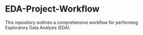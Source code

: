 # EDA-Project-Workflow
This repository outlines a comprehensive workflow for performing Exploratory Data Analysis (EDA).
